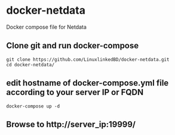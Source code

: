 # docker-netdata
Docker compose file for Netdata

## Clone git and run docker-compose

```
git clone https://github.com/LinuxlinkedBD/docker-netdata.git
cd docker-netdata/
```
## edit hostname of docker-compose.yml file according to your server IP or FQDN

```
docker-compose up -d
```
## Browse to http://server_ip:19999/
